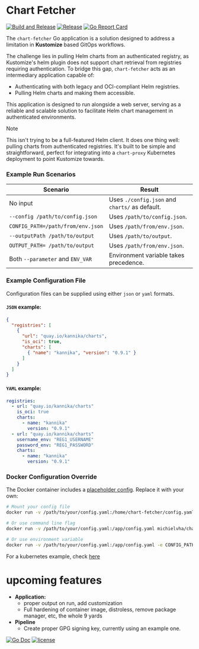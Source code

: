 # Chart Fetcher


[![Build and Release](https://github.com/michielvha/chart-fetcher/actions/workflows/build-release.yml/badge.svg)](https://github.com/michielvha/chart-fetcher/actions/workflows/build-release.yml)
[![Release](https://img.shields.io/github/release/michielvha/chart-fetcher.svg?style=flat-square)](https://github.com/michielvha/chart-fetcher/releases/latest)
[![Go Report Card]][go-report-card]

The `chart-fetcher` Go application is a solution designed to address a limitation in **Kustomize** based GitOps workflows. 

The challenge lies in pulling Helm charts from an authenticated registry, as Kustomize's helm plugin does not support chart retrieval from registries requiring authentication. To bridge this gap, `chart-fetcher` acts as an intermediary application capable of:
- Authenticating with both legacy and OCI-compliant Helm registries.
- Pulling Helm charts and making them accessible.

This application is designed to run alongside a web server, serving as a reliable and scalable solution to facilitate Helm chart management in authenticated environments.

> [!NOTE]
> This isn't trying to be a full-featured Helm client. It does one thing well: pulling charts from authenticated registries. It's built to be simple and straightforward, perfect for integrating into a `chart-proxy` Kubernetes deployment to point Kustomize towards.

### Example Run Scenarios

| **Scenario**                      | **Result**                                     |
|-----------------------------------|------------------------------------------------|
| No input                          | Uses `./config.json` and `charts/` as default. |
| `--config /path/to/config.json`   | Uses `/path/to/config.json`.                   |
| `CONFIG_PATH=/path/from/env.json` | Uses `/path/from/env.json`.                    |
| `--outputPath /path/to/output`    | Uses `/path/to/output`.                        |
| `OUTPUT_PATH= /path/to/output`    | Uses `/path/from/env.json`.                    |
| Both `--parameter` and `ENV_VAR`  | Environment variable takes precedence.         |


### Example Configuration File

Configuration files can be supplied using either ``json`` or ``yaml`` formats.

#### ``JSON`` example:

````json
{
  "registries": [
    {
      "url": "quay.io/kannika/charts",
      "is_oci": true,
      "charts": [
        { "name": "kannika", "version": "0.9.1" }
      ]
    }
  ]
}
````

#### ``YAML`` example:

````yaml
registries:
  - url: "quay.io/kannika/charts"
    is_oci: true
    charts:
      - name: "kannika"
        version: "0.9.1"
  - url: "quay.io/kannika/charts"
    username_env: "REG1_USERNAME"
    password_env: "REG1_PASSWORD"
    charts:
      - name: "kannika"
        version: "0.9.1"
````

### Docker Configuration Override

The Docker container includes a [placeholder config](examples/config/config.yaml). Replace it with your own:

```bash
# Mount your config file
docker run -v /path/to/your/config.yaml:/home/chart-fetcher/config.yaml michielvha/chart-fetcher:latest

# Or use command line flag
docker run -v /path/to/your/config.yaml:/app/config.yaml michielvha/chart-fetcher:latest --config /app/config.yaml

# Or use environment variable
docker run -v /path/to/your/config.yaml:/app/config.yaml -e CONFIG_PATH=/app/config.yaml michielvha/chart-fetcher:latest
```

For a kubernetes example, check [here](examples/manifests/chart-proxy/deployment.yaml)

# upcoming features

- **Application:**
  - proper output on run, add customization
  - Full hardening of container image, distroless, remove package manager, etc, the whole 9 yards
- **Pipeline**
  - Create proper GPG signing key, currently using an example one.


[![Go Doc](https://pkg.go.dev/badge/github.com/michielvha/chart-fetcher.svg)](https://pkg.go.dev/github.com/michielvha/chart-fetcher)
[![license](https://img.shields.io/github/license/michielvha/chart-fetcher.svg?style=flat-square)](LICENSE)

[Go Report Card]: https://goreportcard.com/badge/github.com/michielvha/chart-fetcher
[go-report-card]: https://goreportcard.com/report/github.com/michielvha/chart-fetcher
[CodeQL]: https://github.com/michielvha/chart-fetcher/actions/workflows/github-code-scanning/codeql/badge.svg?branch=main
[code-ql]: https://github.com/michielvha/chart-fetcher/actions/workflows/github-code-scanning/codeql
